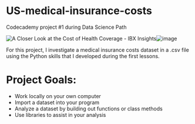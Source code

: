 # US-medical-insurance-costs
Codecademy project #1 during Data Science Path 

<img src="https://insights.ibx.com/wp-content/uploads/2016/10/cost-of-health-coverage.jpg" alt="A Closer Look at the Cost of Health Coverage - IBX Insights"/>![image](https://user-images.githubusercontent.com/58665249/157967986-1507e9ed-6e0f-464d-91ca-c35059617bd7.png)


For this project, I investigate a medical insurance costs dataset in a .csv file using the Python skills that I developed during the first lessons.

# Project Goals:
- Work locally on your own computer
- Import a dataset into your program
- Analyze a dataset by building out functions or class methods
- Use libraries to assist in your analysis
